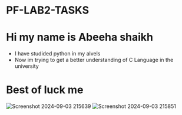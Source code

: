 # PF-LAB2-TASKS
# Hi my name is Abeeha shaikh 
 * I have studided python in my alvels 
 * Now im trying to get a better understanding of C Language in the university
# Best of luck me 

![Screenshot 2024-09-03 215639](https://github.com/user-attachments/assets/ae4f96d6-a5e4-41b9-81f7-d397eb3bcae3)
![Screenshot 2024-09-03 215851](https://github.com/user-attachments/assets/dedc11c9-aeba-4d13-a0d5-693a5061000b)
